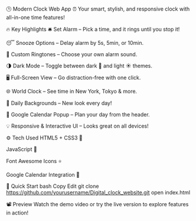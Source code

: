 🕒 Modern Clock Web App ⏰
Your smart, stylish, and responsive clock with all-in-one time features!<br>

🔥 Key Highlights
🛎️ Set Alarm – Pick a time, and it rings until you stop it!

😴 Snooze Options – Delay alarm by 5s, 5min, or 10min.

🎵 Custom Ringtones – Choose your own alarm sound.

🌗 Dark Mode – Toggle between dark 🌙 and light ☀️ themes.

🖥️ Full-Screen View – Go distraction-free with one click.

🌐 World Clock – See time in New York, Tokyo & more.

🎨 Daily Backgrounds – New look every day!

📅 Google Calendar Popup – Plan your day from the header.

💡 Responsive & Interactive UI – Looks great on all devices!


⚙️ Tech Used
HTML5 + CSS3 🎨

JavaScript 🧠

Font Awesome Icons ⭐

Google Calendar Integration 📆


🚀 Quick Start
bash
Copy
Edit
git clone https://github.com/yourusername/Digital_clock_website.git
open index.html


📽️ Preview
Watch the demo video or try the live version to explore features in action!
